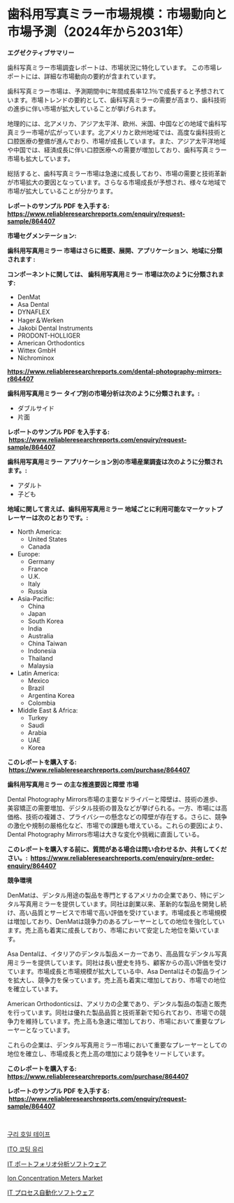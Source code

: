 <p><h1>歯科用写真ミラー市場規模：市場動向と市場予測（2024年から2031年）</h1></p><p><strong>エグゼクティブサマリー</strong></p>
<p><p>歯科写真ミラー市場調査レポートは、市場状況に特化しています。 この市場レポートには、詳細な市場動向の要約が含まれています。</p><p>歯科写真ミラー市場は、予測期間中に年間成長率12.1％で成長すると予想されています。市場トレンドの要約として、歯科写真ミラーの需要が高まり、歯科技術の進歩に伴い市場が拡大していることが挙げられます。</p><p>地理的には、北アメリカ、アジア太平洋、欧州、米国、中国などの地域で歯科写真ミラー市場が広がっています。北アメリカと欧州地域では、高度な歯科技術と口腔医療の整備が進んでおり、市場が成長しています。また、アジア太平洋地域や中国では、経済成長に伴い口腔医療への需要が増加しており、歯科写真ミラー市場も拡大しています。</p><p>総括すると、歯科写真ミラー市場は急速に成長しており、市場の需要と技術革新が市場拡大の要因となっています。さらなる市場成長が予想され、様々な地域で市場が拡大していることが分かります。</p></p>
<p><strong>レポートのサンプル PDF を入手する: <a href="https://www.reliableresearchreports.com/enquiry/request-sample/864407">https://www.reliableresearchreports.com/enquiry/request-sample/864407</a></strong></p>
<p><strong>市場セグメンテーション:</strong></p>
<p><strong> 歯科用写真用ミラー 市場はさらに概要、展開、アプリケーション、地域に分類されます :</strong></p>
<p><strong>コンポーネントに関しては、 歯科用写真用ミラー 市場は次のように分類されます: &nbsp;</strong></p>
<p><ul><li>DenMat</li><li>Asa Dental</li><li>DYNAFLEX</li><li>Hager＆Werken</li><li>Jakobi Dental Instruments</li><li>PRODONT-HOLLIGER</li><li>American Orthodontics</li><li>Wittex GmbH</li><li>Nichrominox</li></ul></p>
<p><strong><a href="https://www.reliableresearchreports.com/dental-photography-mirrors-r864407">https://www.reliableresearchreports.com/dental-photography-mirrors-r864407</a></strong></p>
<p><strong> 歯科用写真用ミラー タイプ別の市場分析は次のように分類されます。:</strong></p>
<p><ul><li>ダブルサイド</li><li>片面</li></ul></p>
<p><strong>レポートのサンプル PDF を入手する: &nbsp;<a href="https://www.reliableresearchreports.com/enquiry/request-sample/864407">https://www.reliableresearchreports.com/enquiry/request-sample/864407</a></strong></p>
<p><strong> 歯科用写真用ミラー アプリケーション別の市場産業調査は次のように分類されます。:</strong></p>
<p><ul><li>アダルト</li><li>子ども</li></ul></p>
<p><strong>地域に関して言えば、歯科用写真用ミラー 地域ごとに利用可能なマーケットプレーヤーは次のとおりです。:</strong></p>
<p><ul>
    <li>
        North America:
        <ul>
            <li>United States</li>
            <li>Canada</li>
        </ul>
    </li>
    <li>
        Europe:
        <ul>
            <li>Germany</li>
            <li>France</li>
            <li>U.K.</li>
            <li>Italy</li>
            <li>Russia</li>
        </ul>
    </li>
    <li>
        Asia-Pacific:
        <ul>
            <li>China</li>
            <li>Japan</li>
            <li>South Korea</li>
            <li>India</li>
            <li>Australia</li>
            <li>China Taiwan</li>
            <li>Indonesia</li>
            <li>Thailand</li>
            <li>Malaysia</li>
        </ul>
    </li>
    <li>
        Latin America:
        <ul>
            <li>Mexico</li>
            <li>Brazil</li>
            <li>Argentina Korea</li>
            <li>Colombia</li>
        </ul>
    </li>
    <li>
        Middle East & Africa:
        <ul>
            <li>Turkey</li>
            <li>Saudi</li>
            <li>Arabia</li>
            <li>UAE</li>
            <li>Korea</li>
        </ul>
    </li>
    </ul></p>
<p><strong>このレポートを購入する: &nbsp;<a href="https://www.reliableresearchreports.com/purchase/864407">https://www.reliableresearchreports.com/purchase/864407</a></strong></p>
<p><strong>歯科用写真用ミラー の主な推進要因と障壁 市場</strong></p>
<p><p>Dental Photography Mirrors市場の主要なドライバーと障壁は、技術の進歩、美容矯正の需要増加、デジタル技術の普及などが挙げられる。一方、市場には高価格、技術の複雑さ、プライバシーの懸念などの障壁が存在する。さらに、競争の激化や規制の厳格化など、市場での課題も増えている。これらの要因により、Dental Photography Mirrors市場は大きな変化や挑戦に直面している。</p></p>
<p><strong>このレポートを購入する前に、質問がある場合は問い合わせるか、共有してください。:&nbsp; <a href="https://www.reliableresearchreports.com/enquiry/pre-order-enquiry/864407">https://www.reliableresearchreports.com/enquiry/pre-order-enquiry/864407</a></strong></p>
<p><strong>競争環境</strong></p>
<p><p>DenMatは、デンタル用途の製品を専門とするアメリカの企業であり、特にデンタル写真用ミラーを提供しています。同社は創業以来、革新的な製品を開発し続け、高い品質とサービスで市場で高い評価を受けています。市場成長と市場規模は増加しており、DenMatは競争力のあるプレーヤーとしての地位を強化しています。売上高も着実に成長しており、市場において安定した地位を築いています。</p><p>Asa Dentalは、イタリアのデンタル製品メーカーであり、高品質なデンタル写真用ミラーを提供しています。同社は長い歴史を持ち、顧客からの高い評価を受けています。市場成長と市場規模が拡大している中、Asa Dentalはその製品ラインを拡大し、競争力を保っています。売上高も着実に増加しており、市場での地位を確立しています。</p><p>American Orthodonticsは、アメリカの企業であり、デンタル製品の製造と販売を行っています。同社は優れた製品品質と技術革新で知られており、市場での競争力を維持しています。売上高も急速に増加しており、市場において重要なプレーヤーとなっています。</p><p>これらの企業は、デンタル写真用ミラー市場において重要なプレーヤーとしての地位を確立し、市場成長と売上高の増加により競争をリードしています。</p></p>
<p><strong>このレポートを購入する: &nbsp; <a href="https://www.reliableresearchreports.com/purchase/864407">https://www.reliableresearchreports.com/purchase/864407</a></strong></p>
<p><strong>レポートのサンプル PDF を入手する: &nbsp;<a href="https://www.reliableresearchreports.com/enquiry/request-sample/864407">https://www.reliableresearchreports.com/enquiry/request-sample/864407</a></strong><strong></strong></p>
<p>&nbsp;</p>
<p><p><a href="https://github.com/rcabello548/Market-Research-Report-List-1/blob/main/525385641374.md">구리 호일 테이프</a></p><p><a href="https://github.com/KellyLyncyh543964/Market-Research-Report-List-1/blob/main/810003241373.md">ITO 코팅 유리</a></p><p><a href="https://github.com/sghwr779811674/Market-Research-Report-List-1/blob/main/982329645182.md">IT ポートフォリオ分析ソフトウェア</a></p><p><a href="https://github.com/luckyshygirl/Market-Research-Report-List-4/blob/main/ion-concentration-meters-market.md">Ion Concentration Meters Market</a></p><p><a href="https://github.com/dandier2003/Market-Research-Report-List-1/blob/main/117700145183.md">IT プロセス自動化ソフトウェア</a></p></p>